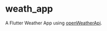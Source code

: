 # weath_app

A Flutter Weather App using [openWeatherApi](https://openweathermap.org/api/one-call-api).


